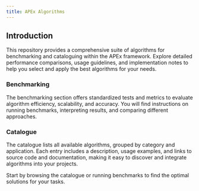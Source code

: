 ```yaml
---
title: APEx Algorithms
---
```


## Introduction

This repository provides a comprehensive suite of algorithms for benchmarking and cataloguing within the APEx framework. Explore detailed performance comparisons, usage guidelines, and implementation notes to help you select and apply the best algorithms for your needs.

### Benchmarking

The benchmarking section offers standardized tests and metrics to evaluate algorithm efficiency, scalability, and accuracy. You will find instructions on running benchmarks, interpreting results, and comparing different approaches.

### Catalogue

The catalogue lists all available algorithms, grouped by category and application. Each entry includes a description, usage examples, and links to source code and documentation, making it easy to discover and integrate algorithms into your projects.

Start by browsing the catalogue or running benchmarks to find the optimal solutions for your tasks.